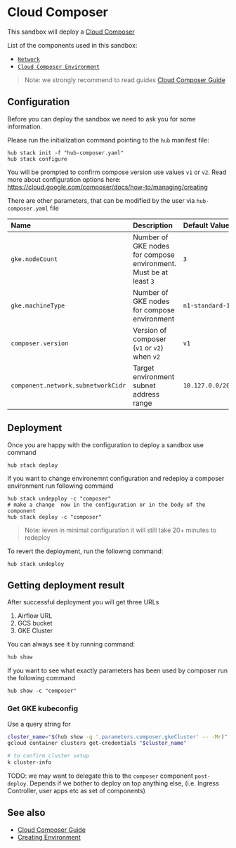 # Cloud Composer

This sandbox will deploy a [Cloud Composer](https://cloud.google.com/composer)

List of the components used in this sandbox:

* [`Network`](https://github.com/agilestacks/google-components/tree/main/gke-gcloud)
* [`Cloud Composer Environment`](https://github.com/agilestacks/google-components/tree/main/composer-environment)

> Note: we strongly recommend to read guides [Cloud Composer Guide](https://cloud.google.com/composer/docs/how-to)

## Configuration

Before you can deploy the sandbox we need to ask you for some information.

Please run the initialization command pointing to the `hub` manifest file:

```shell
hub stack init -f "hub-composer.yaml"
hub stack configure
```

You will be prompted to confirm compose version use values `v1` or `v2`. Read more about configuration options here: https://cloud.google.com/composer/docs/how-to/managing/creating

There are other parameters, that can be modified by the user via `hub-composer.yaml` file

| Name      | Description | Default Value |
| :-------- | :--------   | :-------- |
| `gke.nodeCount` | Number of GKE nodes for compose environment. Must be at least `3` | `3` |
| `gke.machineType` | Number of GKE nodes for compose environment | `n1-standard-1` | 
| `composer.version` | Version of composer (`v1` or `v2`) when `v2` | `v1` |
| `component.network.subnetworkCidr` | Target environment subnet address range | `10.127.0.0/20` |


## Deployment

Once you are happy with the configuration to deploy a sandbox use command

```shell
hub stack deploy
```

If you want to change environemnt configuration and redeploy a composer environment run following command

```
hub stack undepploy -c "composer"
# make a change  now in the configuration or in the body of the component
hub stack deploy -c "composer"
```

> Note: ieven in minimal configuration it will still take 20+ minutes to redeploy


To revert the deployment, run the followng command:

```
hub stack undeploy
```

## Getting deployment result

After successful deployment you will get three URLs

1. Airflow URL
2. GCS bucket 
3. GKE Cluster

You can always see it by running command:

```bash
hub show
```

If you want to see what exactly parameters has been used by composer run the following command

```
hub show -c "composer"
```

### Get GKE kubeconfig

Use a query string for 

```bash
cluster_name="$(hub show -q '.parameters.composer.gkeCluster' -- -Mr)"
gcloud container clusters get-credentials "$cluster_name"

# to confirm cluster setup
k cluster-info
```

TODO: we may want to delegate this to the `composer` component `post-deploy`. Depends if we bother to deploy on top anything else, (i.e. Ingress Controller, user apps etc as set of components)

## See also

* [Cloud Composer Guide](https://cloud.google.com/composer/docs/how-to)
* [Creating Environment](https://cloud.google.com/composer/docs/how-to/managing/creating)
